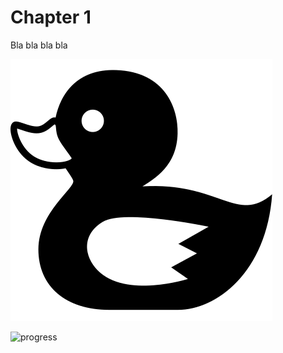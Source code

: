 # Chapter 1

Bla bla bla bla

![](.gitbook/assets/small-duck.svg)

![progress](https://img.shields.io/badge/progress-100%25-green.svg)

